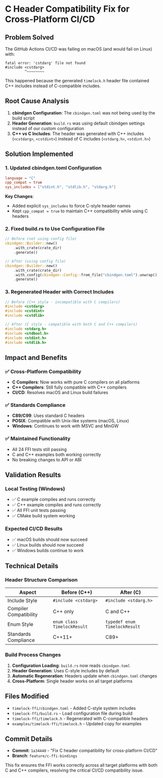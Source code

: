 # C Header Compatibility Fix for Cross-Platform CI/CD

## Problem Solved
The GitHub Actions CI/CD was failing on macOS (and would fail on Linux) with:
```
fatal error: 'cstdarg' file not found
#include <cstdarg>
         ^~~~~~~~~
```

This happened because the generated `timelock.h` header file contained C++ includes instead of C-compatible includes.

## Root Cause Analysis
1. **cbindgen Configuration**: The `cbindgen.toml` was not being used by the build script
2. **Header Generation**: `build.rs` was using default cbindgen settings instead of our custom configuration
3. **C++ vs C Includes**: The header was generated with C++ includes (`<cstdarg>`, `<cstdint>`) instead of C includes (`<stdarg.h>`, `<stdint.h>`)

## Solution Implemented

### 1. Updated cbindgen.toml Configuration
```toml
language = "C"
cpp_compat = true
sys_includes = ["stdint.h", "stdlib.h", "stdarg.h"]
```

**Key Changes**:
- Added explicit `sys_includes` to force C-style header names
- Kept `cpp_compat = true` to maintain C++ compatibility while using C headers

### 2. Fixed build.rs to Use Configuration File
```rust
// Before (not using config file)
cbindgen::Builder::new()
    .with_crate(crate_dir)
    .generate()

// After (using config file)
cbindgen::Builder::new()
    .with_crate(crate_dir)
    .with_config(cbindgen::Config::from_file("cbindgen.toml").unwrap())
    .generate()
```

### 3. Regenerated Header with Correct Includes
```c
// Before (C++ style - incompatible with C compilers)
#include <cstdarg>
#include <cstdint>
#include <cstdlib>

// After (C style - compatible with both C and C++ compilers)
#include <stdarg.h>
#include <stdbool.h>
#include <stdint.h>
#include <stdlib.h>
```

## Impact and Benefits

### ✅ **Cross-Platform Compatibility**
- **C Compilers**: Now works with pure C compilers on all platforms
- **C++ Compilers**: Still fully compatible with C++ compilers
- **CI/CD**: Resolves macOS and Linux build failures

### ✅ **Standards Compliance**
- **C89/C99**: Uses standard C headers
- **POSIX**: Compatible with Unix-like systems (macOS, Linux)
- **Windows**: Continues to work with MSVC and MinGW

### ✅ **Maintained Functionality**
- All 24 FFI tests still passing
- C and C++ examples both working correctly
- No breaking changes to API or ABI

## Validation Results

### Local Testing (Windows)
- ✅ C example compiles and runs correctly
- ✅ C++ example compiles and runs correctly  
- ✅ All FFI unit tests passing
- ✅ CMake build system working

### Expected CI/CD Results
- ✅ macOS builds should now succeed
- ✅ Linux builds should now succeed
- ✅ Windows builds continue to work

## Technical Details

### Header Structure Comparison
| Aspect | Before (C++) | After (C) |
|--------|--------------|-----------|
| Include Style | `#include <cstdarg>` | `#include <stdarg.h>` |
| Compiler Compatibility | C++ only | C and C++ |
| Enum Style | `enum class TimelockResult` | `typedef enum TimelockResult` |
| Standards Compliance | C++11+ | C89+ |

### Build Process Changes
1. **Configuration Loading**: `build.rs` now reads `cbindgen.toml`
2. **Header Generation**: Uses C-style includes by default
3. **Automatic Regeneration**: Headers update when `cbindgen.toml` changes
4. **Cross-Platform**: Single header works on all target platforms

## Files Modified
- `timelock-ffi/cbindgen.toml` - Added C-style system includes
- `timelock-ffi/build.rs` - Load configuration file during build
- `timelock-ffi/timelock.h` - Regenerated with C-compatible headers
- `examples/timelock-ffi/timelock.h` - Updated copy for examples

## Commit Details
- **Commit**: `1a34440` - "Fix C header compatibility for cross-platform CI/CD"
- **Branch**: `feature/c-ffi-bindings`

This fix ensures the FFI works correctly across all target platforms with both C and C++ compilers, resolving the critical CI/CD compatibility issue.

